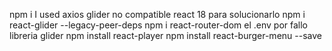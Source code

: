 npm i
I used axios
glider
no compatible react 18 para solucionarlo 
npm i react-glider --legacy-peer-deps
npm i react-router-dom
el .env por fallo libreria glider
npm install react-player
npm install react-burger-menu --save